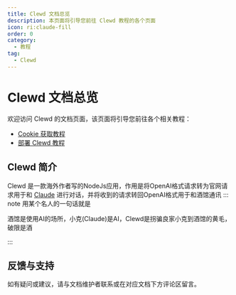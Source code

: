 ```yaml
---
title: Clewd 文档总览
description: 本页面将引导您前往 Clewd 教程的各个页面
icon: ri:claude-fill
order: 0
category:
  - 教程
tag:
  - Clewd
---
```


# Clewd 文档总览

欢迎访问 Clewd 的文档页面，该页面将引导您前往各个相关教程：

- [Cookie 获取教程](./cookies.md)
- [部署 Clewd 教程](./deploy.md)

## Clewd 简介

Clewd 是一款海外作者写的NodeJs应用，作用是将OpenAI格式请求转为官网请求用于和 [Claude](https://claude.ai/) 进行对话，并将收到的请求转回OpenAI格式用于和酒馆通讯
::: note 用某个名人的一句话就是

酒馆是使用AI的场所，小克(Claude)是AI，Clewd是拐骗良家小克到酒馆的黄毛，破限是酒

:::

## 反馈与支持

如有疑问或建议，请与文档维护者联系或在对应文档下方评论区留言。

